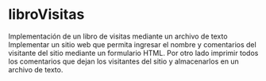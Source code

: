 # libroVisitas
Implementación de un libro de visitas mediante un archivo de texto
Implementar un sitio web que permita ingresar el nombre y comentarios del visitante del sitio mediante un formulario HTML. Por otro lado imprimir todos los comentarios que dejan los visitantes del sitio y almacenarlos en un archivo de texto.